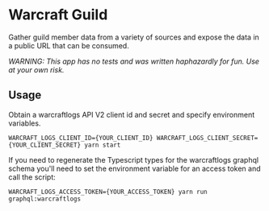 # Warcraft Guild

Gather guild member data from a variety of sources and expose the data in a public URL that can be consumed.

_WARNING: This app has no tests and was written haphazardly for fun. Use at your own risk._

## Usage

Obtain a warcraftlogs API V2 client id and secret and specify environment variables.

`WARCRAFT_LOGS_CLIENT_ID={YOUR_CLIENT_ID} WARCRAFT_LOGS_CLIENT_SECRET={YOUR_CLIENT_SECRET} yarn start`

If you need to regenerate the Typescript types for the warcraftlogs graphql schema you'll need to set the environment variable for an access token and call the script:

`WARCRAFT_LOGS_ACCESS_TOKEN={YOUR_ACCESS_TOKEN} yarn run graphql:warcraftlogs`
